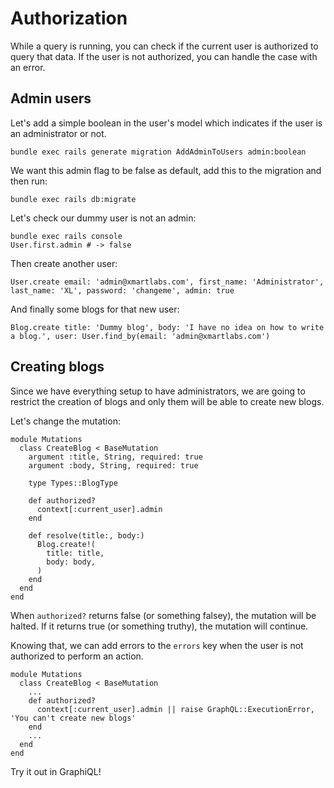 # Authorization

While a query is running, you can check if the current user is authorized to query that data. If the user is not authorized, you can handle the case with an error.

## Admin users

Let's add a simple boolean in the user's model which indicates if the user is an administrator or not.

```
bundle exec rails generate migration AddAdminToUsers admin:boolean
```

We want this admin flag to be false as default, add this to the migration and then run:

```
bundle exec rails db:migrate
```

Let's check our dummy user is not an admin:

```
bundle exec rails console
User.first.admin # -> false
```

Then create another user:

```
User.create email: 'admin@xmartlabs.com', first_name: 'Administrator', last_name: 'XL', password: 'changeme', admin: true
```

And finally some blogs for that new user:

```
Blog.create title: 'Dummy blog', body: 'I have no idea on how to write a blog.', user: User.find_by(email: 'admin@xmartlabs.com')
```

## Creating blogs

Since we have everything setup to have administrators, we are going to restrict the creation of blogs and only them will be able to create new blogs.

Let's change the mutation:

```
module Mutations
  class CreateBlog < BaseMutation
    argument :title, String, required: true
    argument :body, String, required: true

    type Types::BlogType

    def authorized?
      context[:current_user].admin
    end

    def resolve(title:, body:)
      Blog.create!(
        title: title,
        body: body,
      )
    end
  end
end
```

When `authorized?` returns false (or something falsey), the mutation will be halted. If it returns true (or something truthy), the mutation will continue.

Knowing that, we can add errors to the `errors` key when the user is not authorized to perform an action.

```
module Mutations
  class CreateBlog < BaseMutation
    ...
    def authorized?
      context[:current_user].admin || raise GraphQL::ExecutionError, 'You can't create new blogs'
    end
    ...
  end
end
```

Try it out in GraphiQL!

